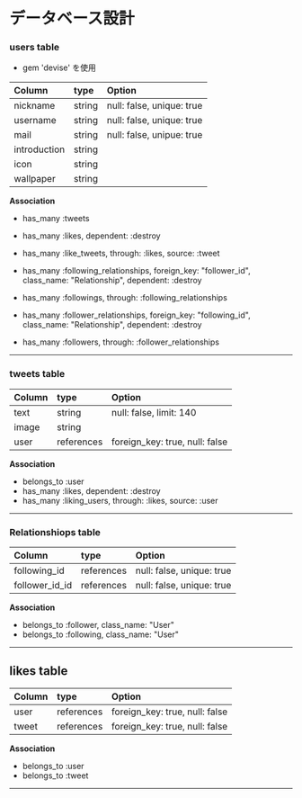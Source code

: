 # データベース設計

### users table
* gem 'devise' を使用

| Column   | type   | Option |
|:--|:--|:---|
| nickname     | string | null: false, unique: true |
| username     | string | null: false, unique: true |
| mail         | string | null: false, unipue: true |
| introduction | string |  |
| icon         | string |  |
| wallpaper    | string |  |

**Association**
* has_many :tweets

* has_many :likes, dependent: :destroy
* has_many :like_tweets, through: :likes, source: :tweet

* has_many :following_relationships, foreign_key: "follower_id", class_name: "Relationship", dependent: :destroy
* has_many :followings, through: :following_relationships

* has_many :follower_relationships, foreign_key: "following_id", class_name: "Relationship", dependent: :destroy
* has_many :followers, through: :follower_relationships
***

### tweets table

| Column   | type   | Option |
|:--|:--|:---|
| text  | string | null: false, limit: 140 |
| image | string |  |
| user  | references | foreign_key: true, null: false |


**Association**
* belongs_to :user
* has_many :likes, dependent: :destroy
* has_many :liking_users, through: :likes, source: :user
***

### Relationshiops table

| Column   | type   | Option |
|:--|:--|:---|
| following_id   | references | null: false, unique: true |
| follower_id_id | references | null: false, unique: true |

**Association**
* belongs_to :follower, class_name: "User"
* belongs_to :following, class_name: "User"
***

## likes table

| Column   | type   | Option |
|:--|:--|:---|
| user  | references | foreign_key: true, null: false |
| tweet | references | foreign_key: true, null: false |

**Association**
* belongs_to :user
* belongs_to :tweet
***

